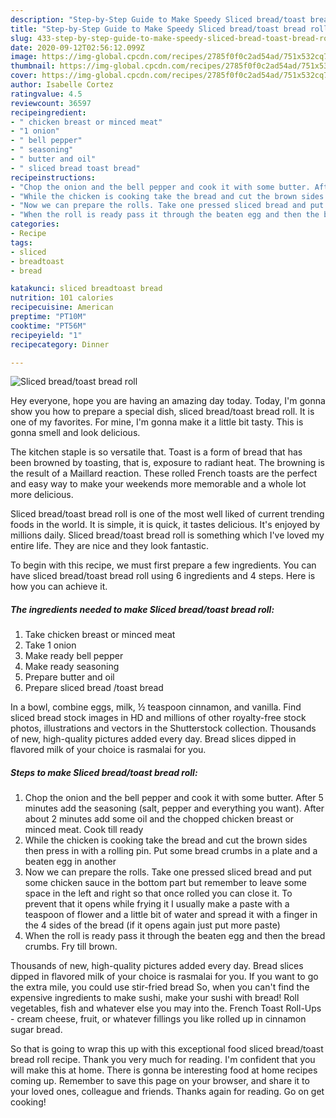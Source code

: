 ```yaml
---
description: "Step-by-Step Guide to Make Speedy Sliced bread/toast bread roll"
title: "Step-by-Step Guide to Make Speedy Sliced bread/toast bread roll"
slug: 433-step-by-step-guide-to-make-speedy-sliced-bread-toast-bread-roll
date: 2020-09-12T02:56:12.099Z
image: https://img-global.cpcdn.com/recipes/2785f0f0c2ad54ad/751x532cq70/sliced-breadtoast-bread-roll-recipe-main-photo.jpg
thumbnail: https://img-global.cpcdn.com/recipes/2785f0f0c2ad54ad/751x532cq70/sliced-breadtoast-bread-roll-recipe-main-photo.jpg
cover: https://img-global.cpcdn.com/recipes/2785f0f0c2ad54ad/751x532cq70/sliced-breadtoast-bread-roll-recipe-main-photo.jpg
author: Isabelle Cortez
ratingvalue: 4.5
reviewcount: 36597
recipeingredient:
- " chicken breast or minced meat"
- "1 onion"
- " bell pepper"
- " seasoning"
- " butter and oil"
- " sliced bread toast bread"
recipeinstructions:
- "Chop the onion and the bell pepper and cook it with some butter. After 5 minutes add the seasoning (salt, pepper and everything you want). After about 2 minutes add some oil and the chopped chicken breast or minced meat. Cook till ready"
- "While the chicken is cooking take the bread and cut the brown sides then press in with a rolling pin. Put some bread crumbs in a plate and a beaten egg in another"
- "Now we can prepare the rolls. Take one pressed sliced bread and put some chicken sauce in the bottom part but remember to leave some space in the left and right so that once rolled you can close it. To prevent that it opens while frying it I usually make a paste with a teaspoon of flower and a little bit of water and spread it with a finger in the 4 sides of the bread (if it opens again just put more paste)"
- "When the roll is ready pass it through the beaten egg and then the bread crumbs. Fry till brown."
categories:
- Recipe
tags:
- sliced
- breadtoast
- bread

katakunci: sliced breadtoast bread 
nutrition: 101 calories
recipecuisine: American
preptime: "PT10M"
cooktime: "PT56M"
recipeyield: "1"
recipecategory: Dinner

---
```



![Sliced bread/toast bread roll](https://img-global.cpcdn.com/recipes/2785f0f0c2ad54ad/751x532cq70/sliced-breadtoast-bread-roll-recipe-main-photo.jpg)

Hey everyone, hope you are having an amazing day today. Today, I'm gonna show you how to prepare a special dish, sliced bread/toast bread roll. It is one of my favorites. For mine, I'm gonna make it a little bit tasty. This is gonna smell and look delicious.

The kitchen staple is so versatile that. Toast is a form of bread that has been browned by toasting, that is, exposure to radiant heat. The browning is the result of a Maillard reaction. These rolled French toasts are the perfect and easy way to make your weekends more memorable and a whole lot more delicious.

Sliced bread/toast bread roll is one of the most well liked of current trending foods in the world. It is simple, it is quick, it tastes delicious. It's enjoyed by millions daily. Sliced bread/toast bread roll is something which I've loved my entire life. They are nice and they look fantastic.


To begin with this recipe, we must first prepare a few ingredients. You can have sliced bread/toast bread roll using 6 ingredients and 4 steps. Here is how you can achieve it.

<!--inarticleads1-->

##### The ingredients needed to make Sliced bread/toast bread roll:

1. Take  chicken breast or minced meat
1. Take 1 onion
1. Make ready  bell pepper
1. Make ready  seasoning
1. Prepare  butter and oil
1. Prepare  sliced bread /toast bread


In a bowl, combine eggs, milk, ½ teaspoon cinnamon, and vanilla. Find sliced bread stock images in HD and millions of other royalty-free stock photos, illustrations and vectors in the Shutterstock collection. Thousands of new, high-quality pictures added every day. Bread slices dipped in flavored milk of your choice is rasmalai for you. 

<!--inarticleads2-->

##### Steps to make Sliced bread/toast bread roll:

1. Chop the onion and the bell pepper and cook it with some butter. After 5 minutes add the seasoning (salt, pepper and everything you want). After about 2 minutes add some oil and the chopped chicken breast or minced meat. Cook till ready
1. While the chicken is cooking take the bread and cut the brown sides then press in with a rolling pin. Put some bread crumbs in a plate and a beaten egg in another
1. Now we can prepare the rolls. Take one pressed sliced bread and put some chicken sauce in the bottom part but remember to leave some space in the left and right so that once rolled you can close it. To prevent that it opens while frying it I usually make a paste with a teaspoon of flower and a little bit of water and spread it with a finger in the 4 sides of the bread (if it opens again just put more paste)
1. When the roll is ready pass it through the beaten egg and then the bread crumbs. Fry till brown.


Thousands of new, high-quality pictures added every day. Bread slices dipped in flavored milk of your choice is rasmalai for you. If you want to go the extra mile, you could use stir-fried bread So, when you can&#39;t find the expensive ingredients to make sushi, make your sushi with bread! Roll vegetables, fish and whatever else you may into the. French Toast Roll-Ups - cream cheese, fruit, or whatever fillings you like rolled up in cinnamon sugar bread. 

So that is going to wrap this up with this exceptional food sliced bread/toast bread roll recipe. Thank you very much for reading. I'm confident that you will make this at home. There is gonna be interesting food at home recipes coming up. Remember to save this page on your browser, and share it to your loved ones, colleague and friends. Thanks again for reading. Go on get cooking!
